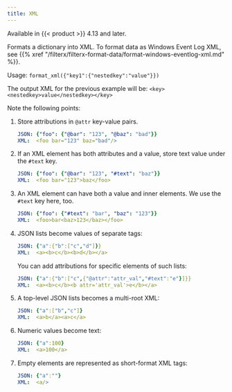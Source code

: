 ```yaml
---
title: XML
---
```


Available in {{< product >}} 4.13 and later.

Formats a dictionary into XML. To format data as Windows Event Log XML, see {{% xref "/filterx/filterx-format-data/format-windows-eventlog-xml.md" %}}.

Usage: `format_xml({"key1":{"nestedkey":"value"}})`

The output XML for the previous example will be: `<key><nestedkey>value</nestedkey></key>`

Note the following points:

1. Store attributions in `@attr` key-value pairs.

    ```yaml
    JSON: {"foo": {"@bar": "123", "@baz": "bad"}}
    XML:  <foo bar="123" baz="bad"/>
    ```

1. If an XML element has both attributes and a value, store text value under the `#text` key.

    ```yaml
    JSON: {"foo": {"@bar": "123", "#text": "baz"}}
    XML:  <foo bar="123">baz</foo>
    ```

1. An XML element can have both a value and inner elements. We use the `#text` key here, too.

    ```yaml
    JSON: {"foo": {"#text": "bar", "baz": "123"}}
    XML:  <foo>bar<baz>123</baz></foo>
    ```

1. JSON lists become values of separate tags:

    ```yaml
    JSON: {"a":{"b":["c","d"]}}
    XML:  <a><b>c</b><b>d</b></a>
    ```

    You can add attributions for specific elements of such lists:

    ```yaml
    JSON: {"a":{"b":["c",{"@attr":"attr_val","#text":"e"}]}}
    XML:  <a><b>c</b><b attr='attr_val'>e</b></a>
    ```

1. A top-level JSON lists becomes a multi-root XML:

    ```yaml
    JSON: {"a":["b","c"]}
    XML:  <a>b</a><a>c</a>
    ```

1. Numeric values become text:

    ```yaml
    JSON: {"a":100}
    XML:  <a>100</a>
    ```

1. Empty elements are represented as short-format XML tags:

    ```yaml
    JSON: {"a":""}
    XML:  <a/>
    ```
